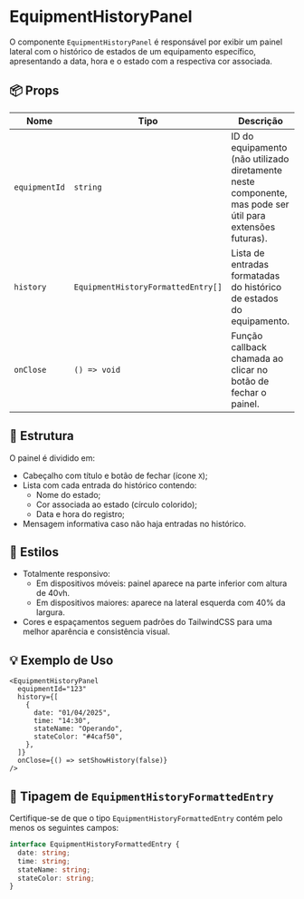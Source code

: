 # EquipmentHistoryPanel

O componente `EquipmentHistoryPanel` é responsável por exibir um painel lateral com o histórico de estados de um equipamento específico, apresentando a data, hora e o estado com a respectiva cor associada.

## 📦 Props

| Nome          | Tipo                               | Descrição                                                                                                 |
| ------------- | ---------------------------------- | --------------------------------------------------------------------------------------------------------- |
| `equipmentId` | `string`                           | ID do equipamento (não utilizado diretamente neste componente, mas pode ser útil para extensões futuras). |
| `history`     | `EquipmentHistoryFormattedEntry[]` | Lista de entradas formatadas do histórico de estados do equipamento.                                      |
| `onClose`     | `() => void`                       | Função callback chamada ao clicar no botão de fechar o painel.                                            |

## 🧱 Estrutura

O painel é dividido em:

- Cabeçalho com título e botão de fechar (ícone `X`);
- Lista com cada entrada do histórico contendo:
  - Nome do estado;
  - Cor associada ao estado (círculo colorido);
  - Data e hora do registro;
- Mensagem informativa caso não haja entradas no histórico.

## 🎨 Estilos

- Totalmente responsivo:
  - Em dispositivos móveis: painel aparece na parte inferior com altura de 40vh.
  - Em dispositivos maiores: aparece na lateral esquerda com 40% da largura.
- Cores e espaçamentos seguem padrões do TailwindCSS para uma melhor aparência e consistência visual.

## 💡 Exemplo de Uso

```tsx
<EquipmentHistoryPanel
  equipmentId="123"
  history={[
    {
      date: "01/04/2025",
      time: "14:30",
      stateName: "Operando",
      stateColor: "#4caf50",
    },
  ]}
  onClose={() => setShowHistory(false)}
/>
```

## 🧾 Tipagem de `EquipmentHistoryFormattedEntry`

Certifique-se de que o tipo `EquipmentHistoryFormattedEntry` contém pelo menos os seguintes campos:

```ts
interface EquipmentHistoryFormattedEntry {
  date: string;
  time: string;
  stateName: string;
  stateColor: string;
}
```
